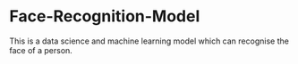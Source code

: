 # Face-Recognition-Model
This is a data science and machine learning model which can recognise the face of a person.
